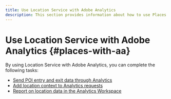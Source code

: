 ```yaml
---
title: Use Location Service with Adobe Analytics
description: This section provides information about how to use Places Service with Adobe Analytics.
---
```


# Use Location Service with Adobe Analytics {#places-with-aa}

By using Location Service with Adobe Analytics, you can complete the following tasks:

* [Send POI entry and exit data through Analytics](/help/use-places-with-other-solutions/places-adobe-analytics/use-places-adobe-analytics.md)
* [Add location context to Analytics requests](/help/use-places-with-other-solutions/places-adobe-analytics/run-reports-aa-places-data.md)
* [Report on location data in the Analytics Workspace](/help/use-places-with-other-solutions/places-adobe-analytics/run-reports-aa-places-data.md)
